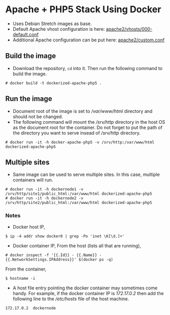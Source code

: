 
# Apache + PHP5 Stack Using Docker

- Uses Debian Stretch images as base.
- Default Apache vhost configuration is here: [apache2/vhosts/000-default.conf](apache2/vhosts/000-default.conf)
- Additional Apache configuration can be put here: [apache2/custom.conf](apache2/custom.conf)


## Build the image
- Download the repository, ```cd``` into it. Then run the following command to build the image.
```
# docker build -t dockerized-apache-php5 .
```

## Run the image
- Document root of the image is set to */var/www/html* directory and should not be changed.
- The following command will mount the */srv/http* directory in the host OS as the document root for the container. Do not forget to put the path of the directory you want to serve insead of */srv/http* directory.
```
# docker run -it -h docker-apache-php5 -v /srv/http:/var/www/html dockerized-apache-php5
```

## Multiple sites
- Same image can be used to serve multiple sites. In this case, multiple containers will run.
```
# docker run -it -h dockernode1 -v /srv/http/site1/public_html:/var/www/html dockerized-apache-php5
# docker run -it -h dockernode2 -v /srv/http/site2/public_html:/var/www/html dockerized-apache-php5
```

### Notes
- Docker host IP,
```
$ ip -4 addr show docker0 | grep -Po 'inet \K[\d.]+'
``` 
- Docker container IP,
From the host (lists all that are running),
```
# docker inspect -f '{{.Id}} - {{.Name}} - {{.NetworkSettings.IPAddress}}' $(docker ps -q)
```
From the container,
```
$ hostname -i
```
- A host file entry pointing the docker container may sometimes come handy. For example, if the docker container IP is *172.17.0.2* then add the following line to the */etc/hosts* file of the host machine.
```
172.17.0.2	dockernode
``` 
